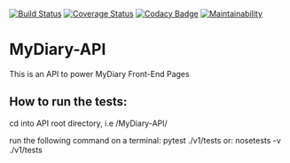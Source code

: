 [![Build Status](https://travis-ci.org/Edward-K1/MyDiary-API.svg?branch=develop)](https://travis-ci.org/Edward-K1/MyDiary-API)
[![Coverage Status](https://coveralls.io/repos/github/Edward-K1/MyDiary-API/badge.svg)](https://coveralls.io/github/Edward-K1/MyDiary-API)
[![Codacy Badge](https://api.codacy.com/project/badge/Grade/bcdc7f46a0df4609a99c7fccf0281ec0)](https://www.codacy.com/app/Edward-K1/MyDiary-API?utm_source=github.com&amp;utm_medium=referral&amp;utm_content=Edward-K1/MyDiary-API&amp;utm_campaign=Badge_Grade)
[![Maintainability](https://api.codeclimate.com/v1/badges/5a4da4bfaef192469018/maintainability)](https://codeclimate.com/github/Edward-K1/MyDiary-API/maintainability)

# MyDiary-API
This is an API to power MyDiary Front-End Pages

## How to run the tests:

 cd into API root directory, i.e /MyDiary-API/

 run the following command on a terminal: pytest ./v1/tests or: nosetests -v ./v1/tests
